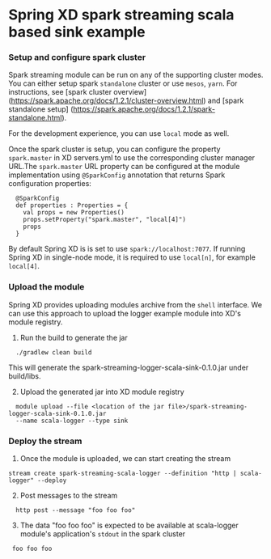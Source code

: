 Spring XD spark streaming scala based sink example
=================

### Setup and configure spark cluster

Spark streaming module can be run on any of the supporting cluster modes.
You can either setup spark `standalone` cluster or use `mesos`, `yarn`. For instructions, see [spark cluster overview] (https://spark.apache.org/docs/1.2.1/cluster-overview.html) and [spark standalone setup] (https://spark.apache.org/docs/1.2.1/spark-standalone.html).

For the development experience, you can use `local` mode as well.

Once the spark cluster is setup, you can configure the property `spark.master` in XD servers.yml to use the corresponding cluster manager URL.The `spark.master` URL property can be configured at the module implementation using `@SparkConfig` annotation that returns Spark configuration properties:

```
  @SparkConfig
  def properties : Properties = {
    val props = new Properties()
    props.setProperty("spark.master", "local[4]")
    props
  }
```

By default Spring XD is is set to use `spark://localhost:7077`. If running Spring XD in single-node mode, it is required to use `local[n]`, for example `local[4]`.

### Upload the module

Spring XD provides uploading modules archive from the `shell` interface. We can use this approach to upload the logger example module into XD's module registry.

1. Run the build to generate the jar

  ```
    ./gradlew clean build
  ```
  This will generate the spark-streaming-logger-scala-sink-0.1.0.jar under build/libs.
  
2. Upload the generated jar into XD module registry

  ```
    module upload --file <location of the jar file>/spark-streaming-logger-scala-sink-0.1.0.jar 
    --name scala-logger --type sink 
  ```
  
### Deploy the stream

1. Once the module is uploaded, we can start creating the stream

  ```
  stream create spark-streaming-scala-logger --definition "http | scala-logger" --deploy
  ```
  
2. Post messages to the stream

  ```
    http post --message "foo foo foo"
  ```
  
3. The data "foo foo foo" is expected to be available at scala-logger module's application's `stdout` in the spark cluster

  ```
   foo foo foo
  ```
